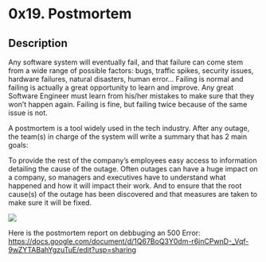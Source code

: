 # 0x19. Postmortem

## Description
Any software system will eventually fail, and that failure can come stem from a wide range of possible factors: bugs, traffic spikes, security issues, hardware failures, natural disasters, human error… Failing is normal and failing is actually a great opportunity to learn and improve. Any great Software Engineer must learn from his/her mistakes to make sure that they won’t happen again. Failing is fine, but failing twice because of the same issue is not.

A postmortem is a tool widely used in the tech industry. After any outage, the team(s) in charge of the system will write a summary that has 2 main goals:

To provide the rest of the company’s employees easy access to information detailing the cause of the outage. Often outages can have a huge impact on a company, so managers and executives have to understand what happened and how it will impact their work.
And to ensure that the root cause(s) of the outage has been discovered and that measures are taken to make sure it will be fixed.

![](https://i.redd.it/vri4ra46xi531.jpg)

Here is the postmortem report on debbuging an 500 Error:  https://docs.google.com/document/d/1Q67BoQ3Y0dm-r6jnCPwnD-_Vqf-9wZYTABahYgzuTuE/edit?usp=sharing

